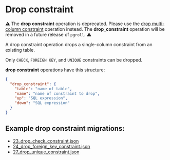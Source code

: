 # Drop constraint

:warning: The **drop constraint** operation is deprecated. Please use the [drop multi-column constraint](#drop-multi-column-constraint) operation instead. The **drop_constraint** operation will be removed in a future release of `pgroll`. :warning:

A drop constraint operation drops a single-column constraint from an existing table.

Only `CHECK`, `FOREIGN KEY`, and `UNIQUE` constraints can be dropped.

**drop constraint** operations have this structure:

```json
{
  "drop_constraint": {
    "table": "name of table",
    "name": "name of constraint to drop",
    "up": "SQL expression",
    "down": "SQL expression"
  }
}
```

## Example **drop constraint** migrations:

- [23_drop_check_constraint.json](../../examples/23_drop_check_constraint.json)
- [24_drop_foreign_key_constraint.json](../../examples/24_drop_foreign_key_constraint.json)
- [27_drop_unique_constraint.json](../../examples/27_drop_unique_constraint.json)
